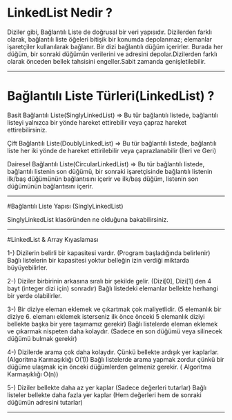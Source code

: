 ﻿# LinkedList Nedir ? 


 Diziler gibi, Bağlantılı Liste de doğrusal bir veri yapısıdır. Dizilerden farklı olarak, bağlantılı liste öğeleri bitişik bir konumda depolanmaz; elemanlar işaretçiler kullanılarak bağlanır. Bir dizi bağlantılı düğüm içerirler. Burada her düğüm, bir sonraki düğümün verilerini ve adresini depolar.Dizilerden farklı olarak önceden bellek tahsisini engeller.Sabit zamanda genişletilebilir.

 -----------------------------------------------------------------------------------------------------------------

# Bağlantılı Liste Türleri(LinkedList) ?


Basit Bağlantılı Liste(SinglyLinkedList) => Bu tür bağlantılı listede, bağlantılı listeyi yalnızca bir yönde hareket ettirebilir veya çapraz
hareket ettirebilirsiniz.

Çift Bağlantılı Liste(DoublyLinkedList) => Bu tür bağlantılı listede, bağlantılı liste her iki yönde de hareket ettirilebilir 
veya çaprazlanabilir (İleri ve Geri)

Dairesel Bağlantılı Liste(CircularLinkedList) => Bu tür bağlantılı listede, bağlantılı listenin son düğümü, bir sonraki
işaretçisinde bağlantılı listenin ilk/baş düğümünün bağlantısını içerir ve ilk/baş düğüm, listenin son düğümünün bağlantısını içerir. 

-----------------------------------------------------------------------------------------------------------------

#Bağlantılı Liste Yapısı (SinglyLinkedList)


SinglyLinkedList klasöründen ne olduğuna bakabilirsiniz.

-----------------------------------------------------------------------------------------------------------------

#LinkedList & Array Kıyaslaması 


1-) Dizilerin belirli bir kapasitesi vardır. (Program başladığında belirlenir)
	Bağlı listelerin bir kapasitesi yoktur belleğin izin verdiği miktarda büyüyebilirler.

2-) Diziler birbirinin arkasına sıralı bir şekilde gelir. (Dizi[0], Dizi[1] den 4 bayt (integer dizi için) sonradır)
	Bağlı listedeki elemanlar bellekte herhangi bir yerde olabilirler.

3-) Bir diziye eleman eklemek ve çıkartmak çok maliyetlidir. (5 elemanlık bir diziye 6. elemanı eklemek isterseniz ilk önce önceki 5 elemanlık diziyi bellekte başka bir yere taşımamız gerekir)
	Bağlı listelerde eleman eklemek ve çıkarmak nispeten daha kolaydır. (Sadece en son düğümü veya silinecek düğümü bulmak gerekir)

4-) Dizilerde arama çok daha kolaydır. Çünkü bellekte ardışık yer kaplarlar. (Algoritma Karmaşıklığı O(1))
	Bağlı listelerde arama yapmak zordur çünkü bir düğüme ulaşmak için önceki düğümlerden gelmeniz gerekir. ( Algoritma Karmaşıklığı O(n))

5-) Diziler bellekte daha az yer kaplar (Sadece değerleri tutarlar)
	Bağlı listeler bellekte daha fazla yer kaplar (Hem değerleri hem de sonraki düğümün adresini tutarlar)

-----------------------------------------------------------------------------------------------------------------



